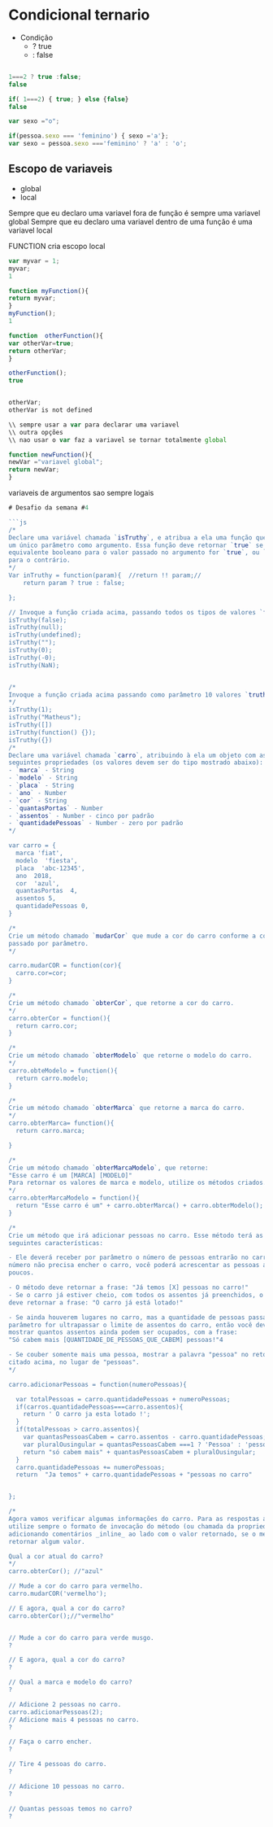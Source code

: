 # Condicional ternario

* Condição
  * ? true
  * : false

```js

1===2 ? true :false;
false

if( 1===2) { true; } else {false}
false

var sexo ="o";

if(pessoa.sexo === 'feminino') { sexo ='a'};
var sexo = pessoa.sexo ==='feminino' ? 'a' : 'o';

```

## Escopo de variaveis
* global
* local

Sempre que eu declaro uma variavel fora de função é sempre uma variavel global
Sempre que eu declaro uma variavel dentro de uma função é uma variavel local

FUNCTION
cria escopo local

```js
var myvar = 1;
myvar;
1

function myFunction(){
return myvar;
}
myFunction();
1

function  otherFunction(){
var otherVar=true;
return otherVar;
}

otherFunction();
true


otherVar;
otherVar is not defined

\\ sempre usar a var para declarar uma variavel
\\ outra opções
\\ nao usar o var faz a variavel se tornar totalmente global

function newFunction(){
newVar ="variavel global";
return newVar;
}
```
variaveis de argumentos sao sempre logais

```js
# Desafio da semana #4

```js
/*
Declare uma variável chamada `isTruthy`, e atribua a ela uma função que recebe
um único parâmetro como argumento. Essa função deve retornar `true` se o
equivalente booleano para o valor passado no argumento for `true`, ou `false`
para o contrário.
*/
Var inTruthy = function(param){  //return !! param;//
    return param ? true : false;

};

// Invoque a função criada acima, passando todos os tipos de valores `falsy`.
isTruthy(false);
isTruthy(null);
isTruthy(undefined);
isTruthy("");
isTruthy(0);
isTruthy(-0);
isTruthy(NaN);


/*
Invoque a função criada acima passando como parâmetro 10 valores `truthy`.
*/
isTruthy(1);
isTruthy("Matheus");
isTruthy([])
isTruthy(function() {});
isTruthy({})
/*
Declare uma variável chamada `carro`, atribuindo à ela um objeto com as
seguintes propriedades (os valores devem ser do tipo mostrado abaixo):
- `marca` - String
- `modelo` - String
- `placa` - String
- `ano` - Number
- `cor` - String
- `quantasPortas` - Number
- `assentos` - Number - cinco por padrão
- `quantidadePessoas` - Number - zero por padrão
*/

var carro = {
  marca 'fiat',
  modelo  'fiesta',
  placa  'abc-12345',
  ano  2018,
  cor  'azul',
  quantasPortas  4,
  assentos 5,
  quantidadePessoas 0,
}

/*
Crie um método chamado `mudarCor` que mude a cor do carro conforme a cor
passado por parâmetro.
*/

carro.mudarCOR = function(cor){
  carro.cor=cor;
}

/*
Crie um método chamado `obterCor`, que retorne a cor do carro.
*/
carro.obterCor = function(){
  return carro.cor;
}

/*
Crie um método chamado `obterModelo` que retorne o modelo do carro.
*/
carro.obteModelo = function(){
  return carro.modelo;
}

/*
Crie um método chamado `obterMarca` que retorne a marca do carro.
*/
carro.obterMarca= function(){
  return carro.marca;

}

/*
Crie um método chamado `obterMarcaModelo`, que retorne:
"Esse carro é um [MARCA] [MODELO]"
Para retornar os valores de marca e modelo, utilize os métodos criados.
*/
carro.obterMarcaModelo = function(){
  return "Esse carro é um" + carro.obterMarca() + carro.obterModelo();
}

/*
Crie um método que irá adicionar pessoas no carro. Esse método terá as
seguintes características:

- Ele deverá receber por parâmetro o número de pessoas entrarão no carro. Esse
número não precisa encher o carro, você poderá acrescentar as pessoas aos
poucos.

- O método deve retornar a frase: "Já temos [X] pessoas no carro!"
- Se o carro já estiver cheio, com todos os assentos já preenchidos, o método
deve retornar a frase: "O carro já está lotado!"

- Se ainda houverem lugares no carro, mas a quantidade de pessoas passadas por
parâmetro for ultrapassar o limite de assentos do carro, então você deve
mostrar quantos assentos ainda podem ser ocupados, com a frase:
"Só cabem mais [QUANTIDADE_DE_PESSOAS_QUE_CABEM] pessoas!"4

- Se couber somente mais uma pessoa, mostrar a palavra "pessoa" no retorno
citado acima, no lugar de "pessoas".
*/

carro.adicionarPessoas = function(numeroPessoas){

  var totalPessoas = carro.quantidadePessoas + numeroPessoas;
  if(carros.quantidadePessoas===carro.assentos){
    return ' O carro ja esta lotado !';
  }
  if(totalPessoas > carro.assentos){
    var quantasPessoasCabem = carro.assentos - carro.quantidadePessoas;
    var pluralOusingular = quantasPessoasCabem ===1 ? 'Pessoa' : 'pessoa';
    return "só cabem mais" + quantasPessoasCabem + pluralOusingular;
  }
  carro.quantidadePessoas += numeroPessoas;
  return  "Ja temos" + carro.quantidadePessoas + "pessoas no carro"


};

/*
Agora vamos verificar algumas informações do carro. Para as respostas abaixo,
utilize sempre o formato de invocação do método (ou chamada da propriedade),
adicionando comentários _inline_ ao lado com o valor retornado, se o método
retornar algum valor.

Qual a cor atual do carro?
*/
carro.obterCor(); //"azul"

// Mude a cor do carro para vermelho.
carro.mudarCOR('vermelho');

// E agora, qual a cor do carro?
carro.obterCor();//"vermelho"


// Mude a cor do carro para verde musgo.
?

// E agora, qual a cor do carro?
?

// Qual a marca e modelo do carro?
?

// Adicione 2 pessoas no carro.
carro.adicionarPessoas(2);
// Adicione mais 4 pessoas no carro.
?

// Faça o carro encher.
?

// Tire 4 pessoas do carro.
?

// Adicione 10 pessoas no carro.
?

// Quantas pessoas temos no carro?
?
```
